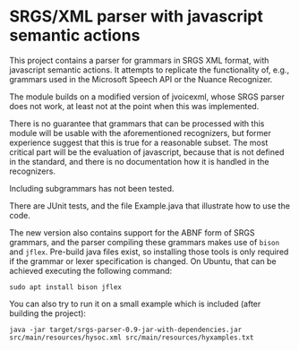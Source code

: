 # SRGS/XML parser with javascript semantic actions

This project contains a parser for grammars in SRGS XML format, with javascript semantic actions. It attempts to replicate the functionality of, e.g., grammars used in the Microsoft Speech API or the Nuance Recognizer.

The module builds on a modified version of jvoicexml, whose SRGS parser does not work, at least not at the point when this was implemented.

There is no guarantee that grammars that can be processed with this module will be usable with the aforementioned recognizers, but former experience suggest that this is true for a reasonable subset. The most critical part will be the evaluation of javascript, because that is not defined in the standard, and there is no documentation how it is handled in the recognizers.

Including subgrammars has not been tested.

There are JUnit tests, and the file Example.java that illustrate how to use the code.

The new version also contains support for the ABNF form of SRGS grammars, and the parser compiling these grammars makes use of `bison` and `jflex`. Pre-build java files exist, so installing those tools is only required if the grammar or lexer specification is changed. On Ubuntu, that can be achieved executing the following command:

```
sudo apt install bison jflex
```

You can also try to run it on a small example which is included (after building the project):

```
java -jar target/srgs-parser-0.9-jar-with-dependencies.jar src/main/resources/hysoc.xml src/main/resources/hyxamples.txt
```
